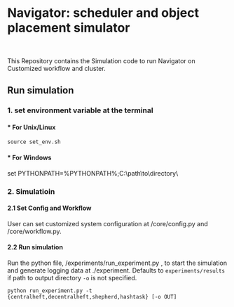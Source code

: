 
# Navigator: scheduler and object placement simulator
<br />

This Repository contains the Simulation code to run Navigator on Customized workflow and cluster.

##  Run simulation
### 1. set environment variable at the terminal 
#### * For Unix/Linux
`source set_env.sh`
#### * For Windows
set PYTHONPATH=%PYTHONPATH%;C:\path\to\directory\

### 2. Simulatioin

#### 2.1 Set Config and Workflow
User can set customized system configuration at /core/config.py and /core/workflow.py.

#### 2.2 Run simulation
Run the python file, /experiments/run_experiment.py , to start the simulation and generate logging data at ./experiment. Defaults to `experiments/results` if path to output directory `-o` is not specified.

``` python run_experiment.py -t {centralheft,decentralheft,shepherd,hashtask} [-o OUT] ```
